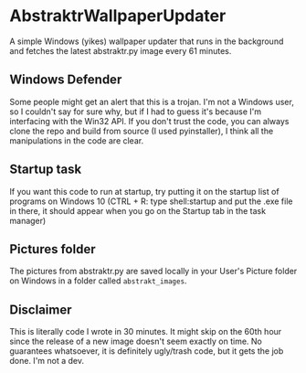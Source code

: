 # AbstraktrWallpaperUpdater
 A simple Windows (yikes) wallpaper updater that runs in the background and fetches the latest abstraktr.py image every 61 minutes.

## Windows Defender
Some people might get an alert that this is a trojan. I'm not a Windows user, so I couldn't say for sure why, but if I had to guess it's because I'm interfacing with the Win32 API. If you don't trust the code, you can always clone the repo and build from source (I used pyinstaller), I think all the manipulations in the code are clear.

## Startup task
If you want this code to run at startup, try putting it on the startup list of programs on Windows 10 (CTRL + R: type shell:startup and put the .exe file in there, it should appear when you go on the Startup tab in the task manager)

## Pictures folder
The pictures from abstraktr.py are saved locally in your User's Picture folder on Windows in a folder called `abstrakt_images`.

## Disclaimer
 This is literally code I wrote in 30 minutes. It might skip on the 60th hour since the release of a new image doesn't seem exactly on time. No guarantees whatsoever, it is definitely ugly/trash code, but it gets the job done. I'm not a dev.
